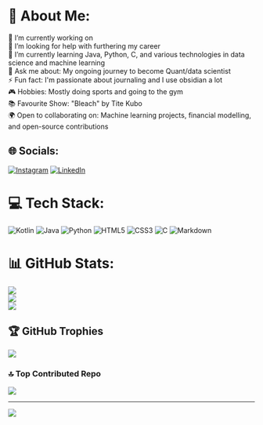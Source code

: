 # 💫 About Me:
🔭 I’m currently working on <br>🤝 I’m looking for help with furthering my career<br>🌱 I’m currently learning Java, Python, C, and various technologies in data science and machine learning<br>💬 Ask me about: My ongoing journey to become Quant/data scientist<br>⚡ Fun fact: I'm passionate about journaling and I use obsidian a lot<br>🎮 Hobbies: Mostly doing sports and going to the gym<br>📚 Favourite Show: "Bleach" by Tite Kubo<br>🌍 Open to collaborating on: Machine learning projects, financial modelling, and open-source contributions<br>


## 🌐 Socials:
[![Instagram](https://img.shields.io/badge/Instagram-%23E4405F.svg?logo=Instagram&logoColor=white)](https://instagram.com/xskexn) [![LinkedIn](https://img.shields.io/badge/LinkedIn-%230077B5.svg?logo=linkedin&logoColor=white)](https://www.linkedin.com/in/kendrickigbinosun/) 

# 💻 Tech Stack:
![Kotlin](https://img.shields.io/badge/kotlin-%237F52FF.svg?style=for-the-badge&logo=kotlin&logoColor=white) ![Java](https://img.shields.io/badge/java-%23ED8B00.svg?style=for-the-badge&logo=openjdk&logoColor=white) ![Python](https://img.shields.io/badge/python-3670A0?style=for-the-badge&logo=python&logoColor=ffdd54) ![HTML5](https://img.shields.io/badge/html5-%23E34F26.svg?style=for-the-badge&logo=html5&logoColor=white) ![CSS3](https://img.shields.io/badge/css3-%231572B6.svg?style=for-the-badge&logo=css3&logoColor=white) ![C](https://img.shields.io/badge/c-%2300599C.svg?style=for-the-badge&logo=c&logoColor=white) ![Markdown](https://img.shields.io/badge/markdown-%23000000.svg?style=for-the-badge&logo=markdown&logoColor=white)
# 📊 GitHub Stats:
![](https://github-readme-stats.vercel.app/api?username=xskexn&theme=onedark&hide_border=false&include_all_commits=true&count_private=true)<br/>
![](https://github-readme-streak-stats.herokuapp.com/?user=xskexn&theme=onedark&hide_border=false)<br/>
![](https://github-readme-stats.vercel.app/api/top-langs/?username=xskexn&theme=onedark&hide_border=false&include_all_commits=true&count_private=true&layout=compact)

## 🏆 GitHub Trophies
![](https://github-profile-trophy.vercel.app/?username=xskexn&theme=radical&no-frame=false&no-bg=true&margin-w=4)

### 🔝 Top Contributed Repo
![](https://github-contributor-stats.vercel.app/api?username=xskexn&limit=5&theme=dark&combine_all_yearly_contributions=true)

---
[![](https://visitcount.itsvg.in/api?id=xskexn&icon=0&color=0)](https://visitcount.itsvg.in)

<!-- Proudly created with GPRM ( https://gprm.itsvg.in ) -->
